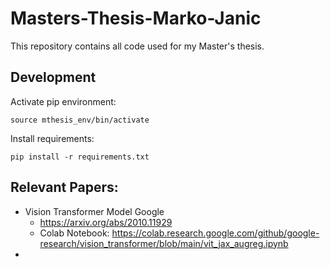 # Masters-Thesis-Marko-Janic
This repository contains all code used for my Master's thesis.

## Development
Activate pip environment:
```
source mthesis_env/bin/activate
```

Install requirements:
```
pip install -r requirements.txt
```

## Relevant Papers:
- Vision Transformer Model Google
    - https://arxiv.org/abs/2010.11929
    - Colab Notebook: https://colab.research.google.com/github/google-research/vision_transformer/blob/main/vit_jax_augreg.ipynb
- 